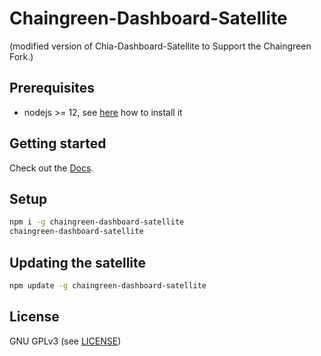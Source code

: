 # Chaingreen-Dashboard-Satellite

(modified version of Chia-Dashboard-Satellite to Support the Chaingreen Fork.)

## Prerequisites

- nodejs >= 12, see [here](https://docs.foxypool.io/general/installing-nodejs/) how to install it

## Getting started

Check out the [Docs](https://docs.foxypool.io/chia-dashboard-satellite/).

## Setup

```bash
npm i -g chaingreen-dashboard-satellite
chaingreen-dashboard-satellite
```

## Updating the satellite

```bash
npm update -g chaingreen-dashboard-satellite
```

## License

GNU GPLv3 (see [LICENSE](https://github.com/thauch/chaingreen-dashboard-satellite/blob/master/LICENSE))

